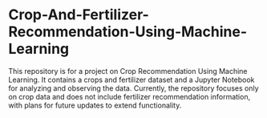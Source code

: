 # Crop-And-Fertilizer-Recommendation-Using-Machine-Learning
This repository is for a project on Crop Recommendation Using Machine Learning. It contains a crops and fertilizer dataset and a Jupyter Notebook for analyzing and observing the data. Currently, the repository focuses only on crop data and does not include fertilizer recommendation information, with plans for future updates to extend functionality.
